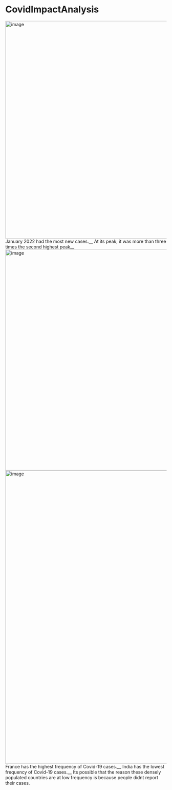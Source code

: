 # CovidImpactAnalysis
<img width="1185" height="677" alt="image" src="https://github.com/user-attachments/assets/228ce103-5c96-4596-8e16-73698bb2e72d" />
January 2022 had the most new cases.__
At its peak, it was more than three times the second highest peak__

<img width="1186" height="687" alt="image" src="https://github.com/user-attachments/assets/3642da58-32cf-43c3-95e9-823e01a1da1b" />

<img width="1909" height="913" alt="image" src="https://github.com/user-attachments/assets/c31f04a6-2f9c-4007-a307-ce4587d9f5ac" />
France has the highest frequency of Covid-19 cases.__
India has the lowest frequency of Covid-19 cases.__
Its possible that the reason these densely populated countries are at low frequency is because people didnt report their cases. 

